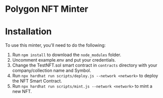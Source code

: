 # Polygon NFT Minter

# Installation
To use this minter, you'll need to do the following:

1. Run `npm install` to download the `node_modules` folder.
2. Uncomment example.env and put your credentials.
3. Change the TestNFT.sol smart contract in `contracts` directory with your company/collection name and Symbol.
4. Run `npx hardhat run scripts/deploy.js --network <network>` to deploy the NFT Smart Contract. 
5. Run `npx hardhat run scripts/mint.js --network <network>` to mint a new NFT.